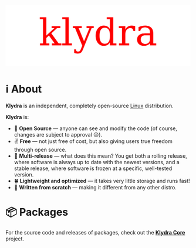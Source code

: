![Klydra Logo Large](/profile/KlydraLogo001L.png)

# ℹ️ About

**Klydra** is an independent, completely open-source [Linux](https://kernel.org) distribution.

**Klydra** is:

- 🤝 **Open Source** — anyone can see and modify the code (of course, changes are subject to approval 😉).
- ✌️ **Free** — not just free of cost, but also giving users true freedom through open source.
- 🔄 **Multi-release** — what does this mean? You get both a rolling release, where software is always up to date with the newest versions, and a stable release, where software is frozen at a specific, well-tested version.
- 🍀 **Lightweight and optimized** — it takes very little storage and runs fast!
- 📃 **Written from scratch** — making it different from any other distro.

# 📦 Packages

For the source code and releases of packages, check out the **[Klydra Core](https://github.com/klydracore)** project.
